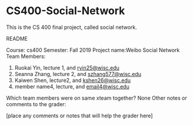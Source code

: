 # CS400-Social-Network
This is the CS 400 final project, called social network.

README

Course: cs400
Semester: Fall 2019
Project name:Weibo Social Network
Team Members:
1. Ruokai Yin, lecture 1, and ryin25@wisc.edu
2. Seanna Zhang, lecture 2, and szhang577@wisc.edu
3. Kaiwen Shen, lecture2, and kshen26@wisc.edu
4. member name4, lecture, and email4@wisc.edu

 

Which team members were on same xteam together?
None
Other notes or comments to the grader:

[place any comments or notes that will help the grader here]
